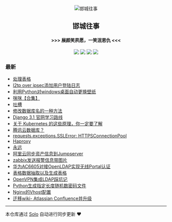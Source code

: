 <p align="center"><img alt="邯城往事" src="https://img.hacpai.com/file/2019/11/guohui-e67e7b3b.png"></p><h2 align="center">
邯城往事
</h2>

<h4 align="center">               >>>  展颜笑夙愿，一笑泯恩仇 <<<</h4>
<p align="center"><a title="邯城往事" target="_blank" href="https://github.com/cuijianzhe/solo-blog"><img src="https://img.shields.io/github/last-commit/cuijianzhe/solo-blog.svg?style=flat-square&color=FF9900"></a>
<a title="GitHub repo size in bytes" target="_blank" href="https://github.com/cuijianzhe/solo-blog"><img src="https://img.shields.io/github/repo-size/cuijianzhe/solo-blog.svg?style=flat-square"></a>
<a title="Solo Version" target="_blank" href="https://github.com/88250/solo/releases"><img src="https://img.shields.io/badge/solo-4.3.1-f1e05a.svg?style=flat-square&color=blueviolet"></a>
<a title="Hits" target="_blank" href="https://github.com/88250/hits"><img src="https://hits.b3log.org/cuijianzhe/solo-blog.svg"></a></p>

### 最新

* [处理表格](https://solo.cjzshilong.cn/articles/2020/12/14/1607958685328.html)
* [l2tp over ipsec添加用户登陆日志](https://solo.cjzshilong.cn/articles/2020/12/08/1607423165456.html)
* [利用Python对windows桌面自动更换壁纸](https://solo.cjzshilong.cn/articles/2020/10/29/1603943265897.html)
* [咪咪【合集】](https://solo.cjzshilong.cn/articles/2020/09/08/1599570901121.html)
* [吐槽](https://solo.cjzshilong.cn/articles/2020/08/24/1598236925080.html)
* [修改数据库名的一种方法](https://solo.cjzshilong.cn/articles/2020/08/23/1598183218602.html)
* [Django 3.1 官网学习路线](https://solo.cjzshilong.cn/articles/2020/08/17/1597665317545.html)
* [关于 Kubernetes 的这些原理，你一定要了解](https://solo.cjzshilong.cn/articles/2020/08/15/1597459617030.html)
* [腾讯云数据库？](https://solo.cjzshilong.cn/articles/2020/08/12/1597200121515.html)
* [requests.exceptions.SSLError: HTTPSConnectionPool](https://solo.cjzshilong.cn/articles/2020/08/08/1596867654155.html)
* [Haproxy](https://solo.cjzshilong.cn/articles/2020/07/29/1596024607735.html)
* [永远](https://solo.cjzshilong.cn/articles/2020/07/27/1595829232315.html)
* [阿里云同步资产信息到Jumpserver](https://solo.cjzshilong.cn/articles/2020/07/16/1594900059981.html)
* [zabbix发送报警信息带图片](https://solo.cjzshilong.cn/articles/2020/07/09/1594290006252.html)
* [华为AC6605对接OpenLDAP实现无线Portal认证](https://solo.cjzshilong.cn/articles/2020/06/30/1593502682903.html)
* [表格数据抽取以及生成表格](https://solo.cjzshilong.cn/articles/2020/06/02/1591098366985.html)
* [OpenVPN集成LDAP踩坑记](https://solo.cjzshilong.cn/articles/2020/05/20/1589939911381.html)
* [Python生成指定长度随机数密码文件](https://solo.cjzshilong.cn/articles/2020/05/14/1589459519906.html)
* [Nginx的Vhost配置](https://solo.cjzshilong.cn/articles/2020/05/12/1589284354518.html)
* [迁移wiki- Atlassian Confluence并升级](https://solo.cjzshilong.cn/articles/2020/05/07/1588851186350.html)



---

本仓库通过 [Solo](https://github.com/88250/solo) 自动进行同步更新 ❤️ 